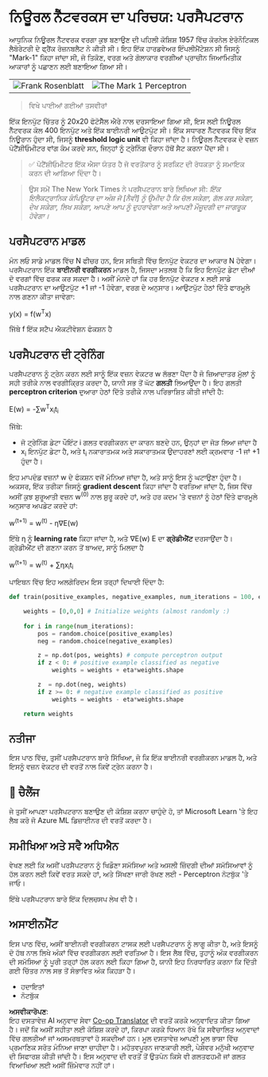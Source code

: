 <!--
CO_OP_TRANSLATOR_METADATA:
{
  "original_hash": "59021c5f419d3feda19075910a74280a",
  "translation_date": "2025-07-09T16:56:36+00:00",
  "source_file": "15-rag-and-vector-databases/data/perceptron.md",
  "language_code": "pa"
}
-->
# ਨਿਊਰਲ ਨੈੱਟਵਰਕਸ ਦਾ ਪਰਿਚਯ: ਪਰਸੈਪਟਰਾਨ

ਆਧੁਨਿਕ ਨਿਊਰਲ ਨੈੱਟਵਰਕ ਵਰਗਾ ਕੁਝ ਬਣਾਉਣ ਦੀ ਪਹਿਲੀ ਕੋਸ਼ਿਸ਼ 1957 ਵਿੱਚ ਕੋਰਨੇਲ ਏਰੋਨੌਟਿਕਲ ਲੈਬੋਰੇਟਰੀ ਦੇ ਫ੍ਰੈਂਕ ਰੋਜ਼ਨਬਲੈਟ ਨੇ ਕੀਤੀ ਸੀ। ਇਹ ਇੱਕ ਹਾਰਡਵੇਅਰ ਇੰਪਲੀਮੈਂਟੇਸ਼ਨ ਸੀ ਜਿਸਨੂੰ "Mark-1" ਕਿਹਾ ਜਾਂਦਾ ਸੀ, ਜੋ ਤਿਕੋਣ, ਵਰਗ ਅਤੇ ਗੋਲਾਕਾਰ ਵਰਗੀਆਂ ਪ੍ਰਾਚੀਨ ਜਿਆਮਿਤੀਕ ਆਕਾਰਾਂ ਨੂੰ ਪਛਾਣਨ ਲਈ ਬਣਾਇਆ ਗਿਆ ਸੀ।

|      |      |
|--------------|-----------|
|<img src='images/Rosenblatt-wikipedia.jpg' alt='Frank Rosenblatt'/> | <img src='images/Mark_I_perceptron_wikipedia.jpg' alt='The Mark 1 Perceptron' />|

> ਵਿਖੇ ਪਾਈਆਂ ਗਈਆਂ ਤਸਵੀਰਾਂ

ਇੱਕ ਇਨਪੁੱਟ ਚਿੱਤਰ ਨੂੰ 20x20 ਫੋਟੋਸੈੱਲ ਐਰੇ ਨਾਲ ਦਰਸਾਇਆ ਗਿਆ ਸੀ, ਇਸ ਲਈ ਨਿਊਰਲ ਨੈੱਟਵਰਕ ਕੋਲ 400 ਇਨਪੁੱਟ ਅਤੇ ਇੱਕ ਬਾਈਨਰੀ ਆਉਟਪੁੱਟ ਸੀ। ਇੱਕ ਸਧਾਰਣ ਨੈੱਟਵਰਕ ਵਿੱਚ ਇੱਕ ਨਿਊਰਾਨ ਹੁੰਦਾ ਸੀ, ਜਿਸਨੂੰ **threshold logic unit** ਵੀ ਕਿਹਾ ਜਾਂਦਾ ਹੈ। ਨਿਊਰਲ ਨੈੱਟਵਰਕ ਦੇ ਵਜ਼ਨ ਪੋਟੈਂਸ਼ੀਓਮੀਟਰ ਵਾਂਗ ਕੰਮ ਕਰਦੇ ਸਨ, ਜਿਨ੍ਹਾਂ ਨੂੰ ਟ੍ਰੇਨਿੰਗ ਦੌਰਾਨ ਹੱਥੋਂ ਸੈਟ ਕਰਨਾ ਪੈਂਦਾ ਸੀ।

> ✅ ਪੋਟੈਂਸ਼ੀਓਮੀਟਰ ਇੱਕ ਐਸਾ ਯੰਤਰ ਹੈ ਜੋ ਵਰਤੋਂਕਾਰ ਨੂੰ ਸਰਕਿਟ ਦੀ ਰੋਧਕਤਾ ਨੂੰ ਸਮਾਇਕ ਕਰਨ ਦੀ ਆਗਿਆ ਦਿੰਦਾ ਹੈ।

> ਉਸ ਸਮੇਂ The New York Times ਨੇ ਪਰਸੈਪਟਰਾਨ ਬਾਰੇ ਲਿਖਿਆ ਸੀ: *ਇੱਕ ਇਲੈਕਟ੍ਰਾਨਿਕ ਕੰਪਿਊਟਰ ਦਾ ਅੰਸ਼ ਜੋ [ਨੈਵੀ] ਨੂੰ ਉਮੀਦ ਹੈ ਕਿ ਚੱਲ ਸਕੇਗਾ, ਗੱਲ ਕਰ ਸਕੇਗਾ, ਦੇਖ ਸਕੇਗਾ, ਲਿਖ ਸਕੇਗਾ, ਆਪਣੇ ਆਪ ਨੂੰ ਦੁਹਰਾਵੇਗਾ ਅਤੇ ਆਪਣੀ ਮੌਜੂਦਗੀ ਦਾ ਜਾਗਰੂਕ ਹੋਵੇਗਾ।*

## ਪਰਸੈਪਟਰਾਨ ਮਾਡਲ

ਮੰਨ ਲਓ ਸਾਡੇ ਮਾਡਲ ਵਿੱਚ N ਫੀਚਰ ਹਨ, ਇਸ ਸਥਿਤੀ ਵਿੱਚ ਇਨਪੁੱਟ ਵੇਕਟਰ ਦਾ ਆਕਾਰ N ਹੋਵੇਗਾ। ਪਰਸੈਪਟਰਾਨ ਇੱਕ **ਬਾਈਨਰੀ ਵਰਗੀਕਰਨ** ਮਾਡਲ ਹੈ, ਜਿਸਦਾ ਮਤਲਬ ਹੈ ਕਿ ਇਹ ਇਨਪੁੱਟ ਡੇਟਾ ਦੀਆਂ ਦੋ ਵਰਗਾਂ ਵਿੱਚ ਫਰਕ ਕਰ ਸਕਦਾ ਹੈ। ਅਸੀਂ ਮੰਨਦੇ ਹਾਂ ਕਿ ਹਰ ਇਨਪੁੱਟ ਵੇਕਟਰ x ਲਈ ਸਾਡੇ ਪਰਸੈਪਟਰਾਨ ਦਾ ਆਉਟਪੁੱਟ +1 ਜਾਂ -1 ਹੋਵੇਗਾ, ਵਰਗ ਦੇ ਅਨੁਸਾਰ। ਆਉਟਪੁੱਟ ਹੇਠਾਂ ਦਿੱਤੇ ਫਾਰਮੂਲੇ ਨਾਲ ਗਣਨਾ ਕੀਤਾ ਜਾਵੇਗਾ:

y(x) = f(w<sup>T</sup>x)

ਜਿੱਥੇ f ਇੱਕ ਸਟੈਪ ਐਕਟੀਵੇਸ਼ਨ ਫੰਕਸ਼ਨ ਹੈ

## ਪਰਸੈਪਟਰਾਨ ਦੀ ਟ੍ਰੇਨਿੰਗ

ਪਰਸੈਪਟਰਾਨ ਨੂੰ ਟ੍ਰੇਨ ਕਰਨ ਲਈ ਸਾਨੂੰ ਇੱਕ ਵਜ਼ਨ ਵੇਕਟਰ w ਲੱਭਣਾ ਪੈਂਦਾ ਹੈ ਜੋ ਜ਼ਿਆਦਾਤਰ ਮੁੱਲਾਂ ਨੂੰ ਸਹੀ ਤਰੀਕੇ ਨਾਲ ਵਰਗੀਕ੍ਰਿਤ ਕਰਦਾ ਹੈ, ਯਾਨੀ ਸਭ ਤੋਂ ਘੱਟ **ਗਲਤੀ** ਲਿਆਉਂਦਾ ਹੈ। ਇਹ ਗਲਤੀ **perceptron criterion** ਦੁਆਰਾ ਹੇਠਾਂ ਦਿੱਤੇ ਤਰੀਕੇ ਨਾਲ ਪਰਿਭਾਸ਼ਿਤ ਕੀਤੀ ਜਾਂਦੀ ਹੈ:

E(w) = -∑w<sup>T</sup>x<sub>i</sub>t<sub>i</sub>

ਜਿੱਥੇ:

* ਜੋ ਟ੍ਰੇਨਿੰਗ ਡੇਟਾ ਪੌਇੰਟ i ਗਲਤ ਵਰਗੀਕਰਨ ਦਾ ਕਾਰਨ ਬਣਦੇ ਹਨ, ਉਨ੍ਹਾਂ ਦਾ ਜੋੜ ਲਿਆ ਜਾਂਦਾ ਹੈ
* x<sub>i</sub> ਇਨਪੁੱਟ ਡੇਟਾ ਹੈ, ਅਤੇ t<sub>i</sub> ਨਕਾਰਾਤਮਕ ਅਤੇ ਸਕਾਰਾਤਮਕ ਉਦਾਹਰਣਾਂ ਲਈ ਕ੍ਰਮਵਾਰ -1 ਜਾਂ +1 ਹੁੰਦਾ ਹੈ।

ਇਹ ਮਾਪਦੰਡ ਵਜ਼ਨਾਂ w ਦੇ ਫੰਕਸ਼ਨ ਵਜੋਂ ਮੰਨਿਆ ਜਾਂਦਾ ਹੈ, ਅਤੇ ਸਾਨੂੰ ਇਸ ਨੂੰ ਘਟਾਉਣਾ ਹੁੰਦਾ ਹੈ। ਅਕਸਰ, ਇੱਕ ਤਰੀਕਾ ਜਿਸਨੂੰ **gradient descent** ਕਿਹਾ ਜਾਂਦਾ ਹੈ ਵਰਤਿਆ ਜਾਂਦਾ ਹੈ, ਜਿਸ ਵਿੱਚ ਅਸੀਂ ਕੁਝ ਸ਼ੁਰੂਆਤੀ ਵਜ਼ਨ w<sup>(0)</sup> ਨਾਲ ਸ਼ੁਰੂ ਕਰਦੇ ਹਾਂ, ਅਤੇ ਹਰ ਕਦਮ 'ਤੇ ਵਜ਼ਨਾਂ ਨੂੰ ਹੇਠਾਂ ਦਿੱਤੇ ਫਾਰਮੂਲੇ ਅਨੁਸਾਰ ਅਪਡੇਟ ਕਰਦੇ ਹਾਂ:

w<sup>(t+1)</sup> = w<sup>(t)</sup> - η∇E(w)

ਇੱਥੇ η ਨੂੰ **learning rate** ਕਿਹਾ ਜਾਂਦਾ ਹੈ, ਅਤੇ ∇E(w) E ਦਾ **ਗ੍ਰੇਡੀਐਂਟ** ਦਰਸਾਉਂਦਾ ਹੈ। ਗ੍ਰੇਡੀਐਂਟ ਦੀ ਗਣਨਾ ਕਰਨ ਤੋਂ ਬਾਅਦ, ਸਾਨੂੰ ਮਿਲਦਾ ਹੈ

w<sup>(t+1)</sup> = w<sup>(t)</sup> + ∑ηx<sub>i</sub>t<sub>i</sub>

ਪਾਇਥਨ ਵਿੱਚ ਇਹ ਅਲਗੋਰਿਦਮ ਇਸ ਤਰ੍ਹਾਂ ਦਿਖਾਈ ਦਿੰਦਾ ਹੈ:

```python
def train(positive_examples, negative_examples, num_iterations = 100, eta = 1):

    weights = [0,0,0] # Initialize weights (almost randomly :)
        
    for i in range(num_iterations):
        pos = random.choice(positive_examples)
        neg = random.choice(negative_examples)

        z = np.dot(pos, weights) # compute perceptron output
        if z < 0: # positive example classified as negative
            weights = weights + eta*weights.shape

        z  = np.dot(neg, weights)
        if z >= 0: # negative example classified as positive
            weights = weights - eta*weights.shape

    return weights
```

## ਨਤੀਜਾ

ਇਸ ਪਾਠ ਵਿੱਚ, ਤੁਸੀਂ ਪਰਸੈਪਟਰਾਨ ਬਾਰੇ ਸਿੱਖਿਆ, ਜੋ ਕਿ ਇੱਕ ਬਾਈਨਰੀ ਵਰਗੀਕਰਨ ਮਾਡਲ ਹੈ, ਅਤੇ ਇਸਨੂੰ ਵਜ਼ਨ ਵੇਕਟਰ ਦੀ ਵਰਤੋਂ ਨਾਲ ਕਿਵੇਂ ਟ੍ਰੇਨ ਕਰਨਾ ਹੈ।

## 🚀 ਚੈਲੈਂਜ

ਜੇ ਤੁਸੀਂ ਆਪਣਾ ਪਰਸੈਪਟਰਾਨ ਬਣਾਉਣ ਦੀ ਕੋਸ਼ਿਸ਼ ਕਰਨਾ ਚਾਹੁੰਦੇ ਹੋ, ਤਾਂ Microsoft Learn 'ਤੇ ਇਹ ਲੈਬ ਕਰੋ ਜੋ Azure ML ਡਿਜ਼ਾਈਨਰ ਦੀ ਵਰਤੋਂ ਕਰਦਾ ਹੈ।

## ਸਮੀਖਿਆ ਅਤੇ ਸਵੈ ਅਧਿਐਨ

ਵੇਖਣ ਲਈ ਕਿ ਅਸੀਂ ਪਰਸੈਪਟਰਾਨ ਨੂੰ ਖਿਡੌਣਾ ਸਮੱਸਿਆ ਅਤੇ ਅਸਲੀ ਜ਼ਿੰਦਗੀ ਦੀਆਂ ਸਮੱਸਿਆਵਾਂ ਨੂੰ ਹੱਲ ਕਰਨ ਲਈ ਕਿਵੇਂ ਵਰਤ ਸਕਦੇ ਹਾਂ, ਅਤੇ ਸਿੱਖਣਾ ਜਾਰੀ ਰੱਖਣ ਲਈ - Perceptron ਨੋਟਬੁੱਕ 'ਤੇ ਜਾਓ।

ਇੱਥੇ ਪਰਸੈਪਟਰਾਨ ਬਾਰੇ ਇੱਕ ਦਿਲਚਸਪ ਲੇਖ ਵੀ ਹੈ।

## ਅਸਾਈਨਮੈਂਟ

ਇਸ ਪਾਠ ਵਿੱਚ, ਅਸੀਂ ਬਾਈਨਰੀ ਵਰਗੀਕਰਨ ਟਾਸਕ ਲਈ ਪਰਸੈਪਟਰਾਨ ਨੂੰ ਲਾਗੂ ਕੀਤਾ ਹੈ, ਅਤੇ ਇਸਨੂੰ ਦੋ ਹੱਥ ਨਾਲ ਲਿਖੇ ਅੰਕਾਂ ਵਿੱਚ ਵਰਗੀਕਰਨ ਲਈ ਵਰਤਿਆ ਹੈ। ਇਸ ਲੈਬ ਵਿੱਚ, ਤੁਹਾਨੂੰ ਅੰਕ ਵਰਗੀਕਰਨ ਦੀ ਸਮੱਸਿਆ ਨੂੰ ਪੂਰੀ ਤਰ੍ਹਾਂ ਹੱਲ ਕਰਨ ਲਈ ਕਿਹਾ ਗਿਆ ਹੈ, ਯਾਨੀ ਇਹ ਨਿਰਧਾਰਿਤ ਕਰਨਾ ਕਿ ਦਿੱਤੀ ਗਈ ਚਿੱਤਰ ਨਾਲ ਸਭ ਤੋਂ ਸੰਭਾਵਿਤ ਅੰਕ ਕਿਹੜਾ ਹੈ।

* ਹਦਾਇਤਾਂ  
* ਨੋਟਬੁੱਕ

**ਅਸਵੀਕਾਰੋਪਣ**:  
ਇਹ ਦਸਤਾਵੇਜ਼ AI ਅਨੁਵਾਦ ਸੇਵਾ [Co-op Translator](https://github.com/Azure/co-op-translator) ਦੀ ਵਰਤੋਂ ਕਰਕੇ ਅਨੁਵਾਦਿਤ ਕੀਤਾ ਗਿਆ ਹੈ। ਜਦੋਂ ਕਿ ਅਸੀਂ ਸਹੀਤਾ ਲਈ ਕੋਸ਼ਿਸ਼ ਕਰਦੇ ਹਾਂ, ਕਿਰਪਾ ਕਰਕੇ ਧਿਆਨ ਰੱਖੋ ਕਿ ਸਵੈਚਾਲਿਤ ਅਨੁਵਾਦਾਂ ਵਿੱਚ ਗਲਤੀਆਂ ਜਾਂ ਅਸਮਰਥਤਾਵਾਂ ਹੋ ਸਕਦੀਆਂ ਹਨ। ਮੂਲ ਦਸਤਾਵੇਜ਼ ਆਪਣੀ ਮੂਲ ਭਾਸ਼ਾ ਵਿੱਚ ਪ੍ਰਮਾਣਿਕ ਸਰੋਤ ਮੰਨਿਆ ਜਾਣਾ ਚਾਹੀਦਾ ਹੈ। ਮਹੱਤਵਪੂਰਨ ਜਾਣਕਾਰੀ ਲਈ, ਪੇਸ਼ੇਵਰ ਮਨੁੱਖੀ ਅਨੁਵਾਦ ਦੀ ਸਿਫਾਰਸ਼ ਕੀਤੀ ਜਾਂਦੀ ਹੈ। ਇਸ ਅਨੁਵਾਦ ਦੀ ਵਰਤੋਂ ਤੋਂ ਉਤਪੰਨ ਕਿਸੇ ਵੀ ਗਲਤਫਹਮੀ ਜਾਂ ਗਲਤ ਵਿਆਖਿਆ ਲਈ ਅਸੀਂ ਜ਼ਿੰਮੇਵਾਰ ਨਹੀਂ ਹਾਂ।